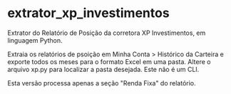 # extrator_xp_investimentos
Extrator do Relatório de Posição da corretora XP Investimentos, em linguagem Python.

Extraia os relatórios de psoição em  Minha Conta > Histórico da Carteira e exporte todos os meses para o formato Excel em uma pasta. Altere o arquivo xp.py para localizar a pasta desejada. Este não é um CLI.

Esta versão processa apenas a seção "Renda Fixa" do relatório.

